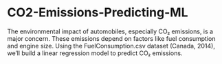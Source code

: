 # CO2-Emissions-Predicting-ML
The environmental impact of automobiles, especially CO₂ emissions, is a major concern. These emissions depend on factors like fuel consumption and engine size. Using the FuelConsumption.csv dataset (Canada, 2014), we’ll build a linear regression model to predict CO₂ emissions. 
